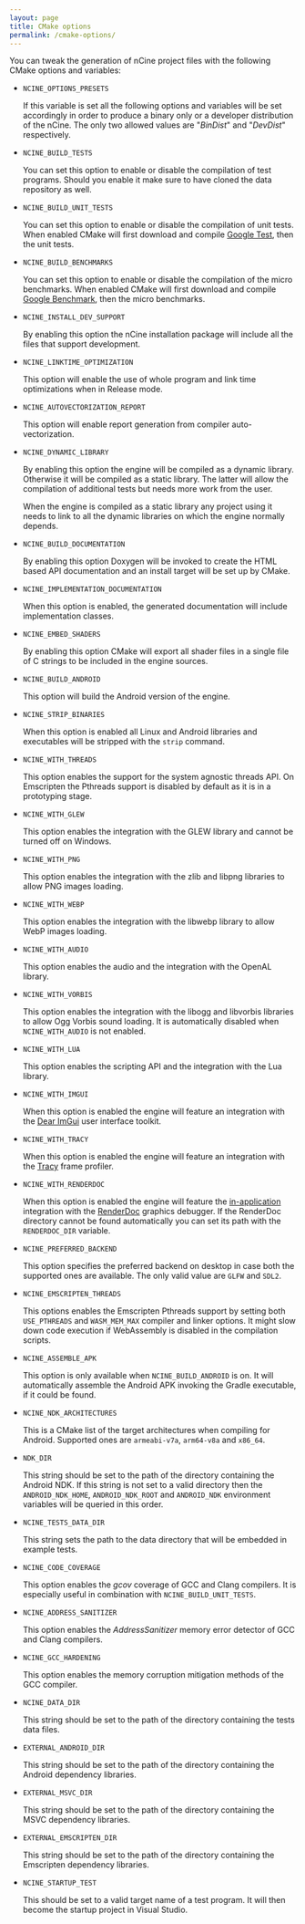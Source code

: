 ```yaml
---
layout: page
title: CMake options
permalink: /cmake-options/
---
```


You can tweak the generation of nCine project files with the following CMake options and variables:

- `NCINE_OPTIONS_PRESETS`

  If this variable is set all the following options and variables will be set accordingly in order to produce a binary only or a developer distribution of the nCine.
  The only two allowed values are "*BinDist*" and "*DevDist*" respectively.

- `NCINE_BUILD_TESTS`

  You can set this option to enable or disable the compilation of test programs.
  Should you enable it make sure to have cloned the data repository as well.

- `NCINE_BUILD_UNIT_TESTS`

  You can set this option to enable or disable the compilation of unit tests.
  When enabled CMake will first download and compile [Google Test](https://github.com/google/googletest), then the unit tests.

- `NCINE_BUILD_BENCHMARKS`

  You can set this option to enable or disable the compilation of the micro benchmarks.
  When enabled CMake will first download and compile [Google Benchmark](https://github.com/google/benchmark), then the micro benchmarks.

- `NCINE_INSTALL_DEV_SUPPORT`

  By enabling this option the nCine installation package will include all the files that support development.

- `NCINE_LINKTIME_OPTIMIZATION`

  This option will enable the use of whole program and link time optimizations when in Release mode.

- `NCINE_AUTOVECTORIZATION_REPORT`

  This option will enable report generation from compiler auto-vectorization.

- `NCINE_DYNAMIC_LIBRARY`

  By enabling this option the engine will be compiled as a dynamic library. Otherwise it will be compiled as a static library.
  The latter will allow the compilation of additional tests but needs more work from the user.

  When the engine is compiled as a static library any project using it needs to link to all the dynamic libraries on which the engine normally depends.

- `NCINE_BUILD_DOCUMENTATION`

  By enabling this option Doxygen will be invoked to create the HTML based API documentation and an install target will be set up by CMake.

- `NCINE_IMPLEMENTATION_DOCUMENTATION`

  When this option is enabled, the generated documentation will include implementation classes.

- `NCINE_EMBED_SHADERS`

  By enabling this option CMake will export all shader files in a single file of C strings to be included in the engine sources.

- `NCINE_BUILD_ANDROID`

  This option will build the Android version of the engine.

- `NCINE_STRIP_BINARIES`

  When this option is enabled all Linux and Android libraries and executables will be stripped with the `strip` command.

- `NCINE_WITH_THREADS`

  This option enables the support for the system agnostic threads API.
  On Emscripten the Pthreads support is disabled by default as it is in a prototyping stage.

- `NCINE_WITH_GLEW`

  This option enables the integration with the GLEW library and cannot be turned off on Windows.

- `NCINE_WITH_PNG`

  This option enables the integration with the zlib and libpng libraries to allow PNG images loading.

- `NCINE_WITH_WEBP`

  This option enables the integration with the libwebp library to allow WebP images loading.

- `NCINE_WITH_AUDIO`

  This option enables the audio and the integration with the OpenAL library.

- `NCINE_WITH_VORBIS`

  This option enables the integration with the libogg and libvorbis libraries to allow Ogg Vorbis sound loading.
  It is automatically disabled when `NCINE_WITH_AUDIO` is not enabled.

- `NCINE_WITH_LUA`

  This option enables the scripting API and the integration with the Lua library.

- `NCINE_WITH_IMGUI`

  When this option is enabled the engine will feature an integration with the [Dear ImGui](https://github.com/ocornut/imgui) user interface toolkit.

- `NCINE_WITH_TRACY`

  When this option is enabled the engine will feature an integration with the [Tracy](https://bitbucket.org/wolfpld/tracy) frame profiler.

- `NCINE_WITH_RENDERDOC`

  When this option is enabled the engine will feature the [in-application](https://renderdoc.org/docs/in_application_api.html) integration with the [RenderDoc](https://renderdoc.org/) graphics debugger.
  If the RenderDoc directory cannot be found automatically you can set its path with the `RENDERDOC_DIR` variable.

- `NCINE_PREFERRED_BACKEND`

  This option specifies the preferred backend on desktop in case both the supported ones are available. The only valid value are `GLFW` and `SDL2`.

- `NCINE_EMSCRIPTEN_THREADS`

  This options enables the Emscripten Pthreads support by setting both `USE_PTHREADS` and `WASM_MEM_MAX` compiler and linker options.
  It might slow down code execution if WebAssembly is disabled in the compilation scripts.

- `NCINE_ASSEMBLE_APK`

  This option is only available when `NCINE_BUILD_ANDROID` is on. It will automatically assemble the Android APK invoking the Gradle executable, if it could be found.

- `NCINE_NDK_ARCHITECTURES`

  This is a CMake list of the target architectures when compiling for Android. Supported ones are `armeabi-v7a`, `arm64-v8a` and `x86_64`.

- `NDK_DIR`

  This string should be set to the path of the directory containing the Android NDK.
  If this string is not set to a valid directory then the `ANDROID_NDK_HOME`, `ANDROID_NDK_ROOT` and `ANDROID_NDK` environment variables will be queried in this order.

- `NCINE_TESTS_DATA_DIR`

  This string sets the path to the data directory that will be embedded in example tests.

- `NCINE_CODE_COVERAGE`

  This option enables the *gcov* coverage of GCC and Clang compilers. It is especially useful in combination with `NCINE_BUILD_UNIT_TESTS`.

- `NCINE_ADDRESS_SANITIZER`

  This option enables the *AddressSanitizer* memory error detector of GCC and Clang compilers.

- `NCINE_GCC_HARDENING`

  This option enables the memory corruption mitigation methods of the GCC compiler.

- `NCINE_DATA_DIR`

  This string should be set to the path of the directory containing the tests data files.

- `EXTERNAL_ANDROID_DIR`

  This string should be set to the path of the directory containing the Android dependency libraries.

- `EXTERNAL_MSVC_DIR`

  This string should be set to the path of the directory containing the MSVC dependency libraries.

- `EXTERNAL_EMSCRIPTEN_DIR`

  This string should be set to the path of the directory containing the Emscripten dependency libraries.

- `NCINE_STARTUP_TEST`

  This should be set to a valid target name of a test program. It will then become the startup project in Visual Studio.
